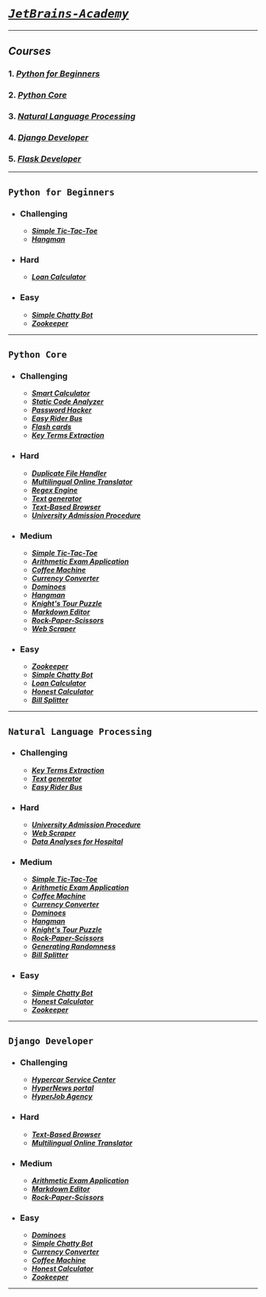 # [_`JetBrains-Academy`_](https://hyperskill.org/)
_____________________
## _Courses_
### 1. [*Python for Beginners*](#Python-for-Beginners)
### 2. [*Python Core*](#Python-Core)
### 3. [*Natural Language Processing*](#Natural-Language-Processing)
### 4. [*Django Developer*](#Django-Developer)
### 5. [*Flask Developer*](#Flask-Developer)
_____________________
## `Python for Beginners`
* ### Challenging
  - [***Simple Tic-Tac-Toe***](PythonCore/Simple%20Tic-Tac-Toe/tictac.py)
  - [***Hangman***](PythonCore/Hangman/hangman.py)
* ### Hard
  - [***Loan Calculator***](PythonCore/Loan%20Calculator/loancalculator.py)
* ### Easy
  - [***Simple Chatty Bot***](PythonCore/Simple%20Chatty%20Bot/chatty_bot.py)
  - [***Zookeeper***](PythonCore/Zookeeper/zoop.py)
______________________________
## `Python Core`
* ### Challenging
  - [***Smart Calculator***](PythonCore/Smart%20Calculator/Calculator.py)
  - [***Static Code Analyzer***](PythonCore/Static%20Code%20Analyzer/code_analyzer.py)
  - [***Password Hacker***](PythonCore/Password%20Hacker/hack.py)
  - [***Easy Rider Bus***](PythonCore/Easy%20Rider%20Bus/easy_bus.py)
  - [***Flash cards***](PythonCore/Flash%20cards/FlashCards.py)
  - [***Key Terms Extraction***](PythonCore/Key%20Terms%20Extraction/keyterms.py)
* ### Hard
  - [***Duplicate File Handler***](PythonCore/Duplicate%20File%20Handler/handler.py)
  - [***Multilingual Online Translator***](PythonCore/Multilingual%20Online%20Translator/translator.py)
  - [***Regex Engine***](PythonCore/Regex%20Engine/regex.py)
  - [***Text generator***](PythonCore/Text%20generator/TextGenerator.py)
  - [***Text-Based Browser***](PythonCore/Text-Based%20Browser/browser.py)
  - [***University Admission Procedure***](PythonCore/University%20Admission%20Procedure/admission.py)
* ### Medium
  - [***Simple Tic-Tac-Toe***](PythonCore/Simple%20Tic-Tac-Toe/tictac.py)
  - [***Arithmetic Exam Application***](PythonCore/Arithmetic%20Exam%20Application/arithmetic.py)
  - [***Coffee Machine***](PythonCore/Coffee%20Machine/machine.py)
  - [***Currency Converter***](PythonCore/Currency%20Converter/converter.py)
  - [***Dominoes***](PythonCore/Dominoes/dominoes.py)
  - [***Hangman***](PythonCore/Hangman/hangman.py)
  - [***Knight's Tour Puzzle***](PythonCore/Knight's%20Tour%20Puzzle/game.py)
  - [***Markdown Editor***](PythonCore/Markdown%20Editor/markdown.py)
  - [***Rock-Paper-Scissors***](PythonCore/Rock-Paper-Scissors/rockpaperscissors.py)
  - [***Web Scraper***](PythonCore/Web%20Scraper/scraper.py)
* ### Easy
  - [***Zookeeper***](PythonCore/Zookeeper/zoop.py)
  - [***Simple Chatty Bot***](PythonCore/Simple%20Chatty%20Bot/chatty_bot.py)
  - [***Loan Calculator***](PythonCore/Loan%20Calculator/loancalculator.py)
  - [***Honest Calculator***](PythonCore/Honest%20Calculator/honest.py)
  - [***Bill Splitter***](PythonCore/Bill%20Splitter/splitter.py)
_______________________________
  ## `Natural Language Processing`
* ### Challenging
  - [***Key Terms Extraction***](PythonCore/Key%20Terms%20Extraction/keyterms.py)
  - [***Text generator***](PythonCore/Text%20generator/TextGenerator.py)
  - [***Easy Rider Bus***](PythonCore/Easy%20Rider%20Bus/easy_bus.py)
* ### Hard
  - [***University Admission Procedure***](PythonCore/University%20Admission%20Procedure/admission.py)
  - [***Web Scraper***](PythonCore/Web%20Scraper/scraper.py)
  - [***Data Analyses for Hospital***]()
* ### Medium
  - [***Simple Tic-Tac-Toe***](PythonCore/Simple%20Tic-Tac-Toe/tictac.py)
  - [***Arithmetic Exam Application***](PythonCore/Arithmetic%20Exam%20Application/arithmetic.py)
  - [***Coffee Machine***](PythonCore/Coffee%20Machine/machine.py)
  - [***Currency Converter***](PythonCore/Currency%20Converter/converter.py)
  - [***Dominoes***](PythonCore/Dominoes/dominoes.py)
  - [***Hangman***](PythonCore/Hangman/hangman.py)
  - [***Knight's Tour Puzzle***](PythonCore/Knight's%20Tour%20Puzzle/game.py)
  - [***Rock-Paper-Scissors***](PythonCore/Rock-Paper-Scissors/rockpaperscissors.py)
  - [***Generating Randomness***](NaturalLanguageProcessing/Generating%20Randomness/predicator.py)
  - [***Bill Splitter***](PythonCore/Bill%20Splitter/splitter.py)

* ### Easy
  - [***Simple Chatty Bot***](PythonCore/Simple%20Chatty%20Bot/chatty_bot.py)
  - [***Honest Calculator***](PythonCore/Honest%20Calculator/honest.py)
  - [***Zookeeper***](PythonCore/Zookeeper/zoop.py)
_______________________________
  ## `Django Developer`
* ### Challenging
  - [***Hypercar Service Center***](Django%20Developer/hypercar)
  - [***HyperNews portal***](Django%20Developer/hypernews)
  - [***HyperJob Agency***](Django%20Developer/hyperjob)
* ### Hard
  - [***Text-Based Browser***](PythonCore/Text-Based%20Browser/browser.py)
  - [***Multilingual Online Translator***](PythonCore/Multilingual%20Online%20Translator/translator.py)
* ### Medium
  - [***Arithmetic Exam Application***](PythonCore/Arithmetic%20Exam%20Application/arithmetic.py)
  - [***Markdown Editor***](PythonCore/Markdown%20Editor/markdown.py)
  - [***Rock-Paper-Scissors***](PythonCore/Rock-Paper-Scissors/rockpaperscissors.py)
* ### Easy
  - [***Dominoes***](PythonCore/Dominoes/dominoes.py)
  - [***Simple Chatty Bot***](PythonCore/Simple%20Chatty%20Bot/chatty_bot.py)
  - [***Currency Converter***](PythonCore/Currency%20Converter/converter.py)
  - [***Coffee Machine***](PythonCore/Coffee%20Machine/machine.py)
  - [***Honest Calculator***](PythonCore/Honest%20Calculator/honest.py)
  - [***Zookeeper***](PythonCore/Zookeeper/zoop.py)
_______________________________
